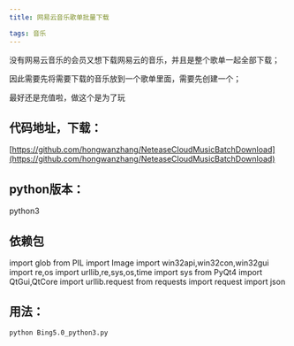 ```yaml
---
title: 网易云音乐歌单批量下载

tags: 音乐
---
```

没有网易云音乐的会员又想下载网易云的音乐，并且是整个歌单一起全部下载；

因此需要先将需要下载的音乐放到一个歌单里面，需要先创建一个；

最好还是充值啦，做这个是为了玩

<!--more--> 


## 代码地址，下载：

[https://github.com/hongwanzhang/NeteaseCloudMusicBatchDownload](https://github.com/hongwanzhang/NeteaseCloudMusicBatchDownload)


## python版本：
python3

## 依赖包
import glob
from PIL import Image
import win32api,win32con,win32gui
import re,os
import urllib,re,sys,os,time
import sys
from PyQt4 import QtGui,QtCore
import urllib.request
from requests import request
import json


## 用法：
```
python Bing5.0_python3.py 
```

